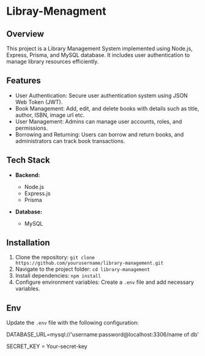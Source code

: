 # Libray-Menagment

## Overview
This project is a Library Management System implemented using Node.js, Express, Prisma, and MySQL database. It includes user authentication to manage library resources efficiently.

## Features
- User Authentication: Secure user authentication system using JSON Web Token (JWT).
- Book Management: Add, edit, and delete books with details such as title, author, ISBN, image url etc.
- User Management: Admins can manage user accounts, roles, and permissions.
- Borrowing and Returning: Users can borrow and return books, and administrators can track book transactions.
  

## Tech Stack

- **Backend:**
  - Node.js
  - Express.js
  - Prisma

- **Database:**
  -  MySQL


## Installation
1. Clone the repository: `git clone https://github.com/yourusername/library-management.git`
2. Navigate to the project folder: `cd library-management`
3. Install dependencies: `npm install`
4. Configure environment variables: Create a `.env` file and add necessary variables.

## Env
Update the `.env` file with the following configuration:

DATABASE_URL=mysql://'username:password@localhost:3306/name of db'

SECRET_KEY = Your-secret-key

